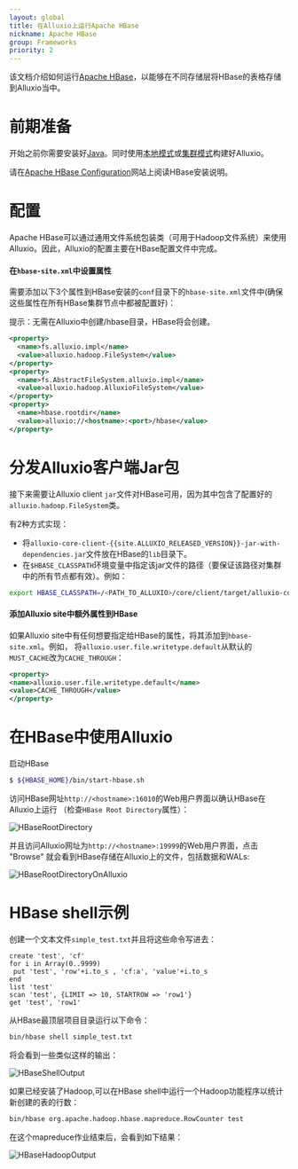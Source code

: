 ```yaml
---
layout: global
title: 在Alluxio上运行Apache HBase
nickname: Apache HBase
group: Frameworks
priority: 2
---
```


该文档介绍如何运行[Apache HBase](http://hbase.apache.org/)，以能够在不同存储层将HBase的表格存储到Alluxio当中。

# 前期准备

开始之前你需要安装好[Java](Java-Setup.html)。同时使用[本地模式](Running-Alluxio-Locally.html)或[集群模式](Running-Alluxio-on-a-Cluster.html)构建好Alluxio。

请在[Apache HBase Configuration](https://hbase.apache.org/book.html#configuration)网站上阅读HBase安装说明。

# 配置

Apache HBase可以通过通用文件系统包装类（可用于Hadoop文件系统）来使用Alluxio。因此，Alluxio的配置主要在HBase配置文件中完成。

#### 在`hbase-site.xml`中设置属性

需要添加以下3个属性到HBase安装的`conf`目录下的`hbase-site.xml`文件中(确保这些属性在所有HBase集群节点中都被配置好)：

提示：无需在Alluxio中创建/hbase目录，HBase将会创建。

```xml
<property>
  <name>fs.alluxio.impl</name>
  <value>alluxio.hadoop.FileSystem</value>
</property>
<property>
  <name>fs.AbstractFileSystem.alluxio.impl</name>
  <value>alluxio.hadoop.AlluxioFileSystem</value>
</property>
<property>
  <name>hbase.rootdir</name>
  <value>alluxio://<hostname>:<port>/hbase</value>
</property>
```

# 分发Alluxio客户端Jar包

接下来需要让Alluxio client `jar`文件对HBase可用，因为其中包含了配置好的`alluxio.hadoop.FileSystem`类。

有2种方式实现：

- 将`alluxio-core-client-{{site.ALLUXIO_RELEASED_VERSION}}-jar-with-dependencies.jar`文件放在HBase的`lib`目录下。
- 在`$HBASE_CLASSPATH`环境变量中指定该jar文件的路径（要保证该路径对集群中的所有节点都有效）。例如：

```bash
export HBASE_CLASSPATH=/<PATH_TO_ALLUXIO>/core/client/target/alluxio-core-client-{{site.ALLUXIO_RELEASED_VERSION}}-jar-with-dependencies.jar:${HBASE_CLASSPATH}
```

#### 添加Alluxio site中额外属性到HBase

如果Alluxio site中有任何想要指定给HBase的属性，将其添加到`hbase-site.xml`。例如，
将`alluxio.user.file.writetype.default`从默认的`MUST_CACHE`改为`CACHE_THROUGH`：

```xml
<property>
<name>alluxio.user.file.writetype.default</name>
<value>CACHE_THROUGH</value>
</property>
```

# 在HBase中使用Alluxio

启动HBase

```bash
$ ${HBASE_HOME}/bin/start-hbase.sh
```

访问HBase网址`http://<hostname>:16010`的Web用户界面以确认HBase在Alluxio上运行
（检查`HBase Root Directory`属性）：

![HBaseRootDirectory]({{site.data.img.screenshot_start_hbase_webui}})

并且访问Alluxio网址为`http://<hostname>:19999`的Web用户界面，点击 "Browse" 就会看到HBase存储在Alluxio上的文件，包括数据和WALs:

![HBaseRootDirectoryOnAlluxio]({{site.data.img.screenshot_start_hbase_alluxio_webui}})

# HBase shell示例

创建一个文本文件`simple_test.txt`并且将这些命令写进去：

```
create 'test', 'cf'
for i in Array(0..9999)
 put 'test', 'row'+i.to_s , 'cf:a', 'value'+i.to_s
end
list 'test'
scan 'test', {LIMIT => 10, STARTROW => 'row1'}
get 'test', 'row1'
```

从HBase最顶层项目目录运行以下命令：

```bash
bin/hbase shell simple_test.txt
```

将会看到一些类似这样的输出：

![HBaseShellOutput]({{site.data.img.screenshot_hbase_shell_output}})

如果已经安装了Hadoop,可以在HBase shell中运行一个Hadoop功能程序以统计新创建的表的行数：

```bash
bin/hbase org.apache.hadoop.hbase.mapreduce.RowCounter test
```

在这个mapreduce作业结束后，会看到如下结果：

![HBaseHadoopOutput]({{site.data.img.screenshot_hbase_hadoop_output}})

